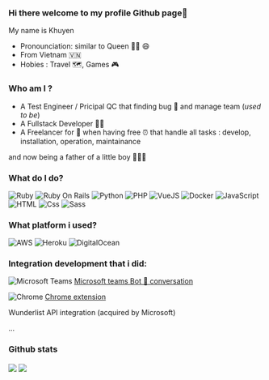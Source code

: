### Hi there welcome to my profile Github page👋

My name is Khuyen
- Pronounciation: similar to Queen 👸🏻 😄
- From Vietnam 🇻🇳
- Hobies : Travel 🗺, Games 🎮

### Who am I ?

- A Test Engineer / Pricipal QC that finding bug 🐞 and manage team (_used to be_)
- A Fullstack Developer 👨‍💻
- A Freelancer for 💸 when having free ⏰ that handle all tasks : develop, installation, operation, maintainance 

and now being a father of a little boy 👨‍👩‍👦


### What do I do?
<p>
  <img alt="Ruby" src="https://img.shields.io/badge/Ruby-CC342D?logo=Ruby&logoColor=white&style=for-the-badge" />
  <img alt="Ruby On Rails" src="https://img.shields.io/badge/RubyOnRails-CC0000?logo=ruby-on-rails&logoColor=white&style=for-the-badge" />
  <img alt="Python" src="https://img.shields.io/badge/Python-3776AB?logo=python&logoColor=white&style=for-the-badge" />
  <img alt="PHP" src="https://img.shields.io/badge/Php-777BB4?logo=php&logoColor=white&style=for-the-badge" />
  <img alt="VueJS" src="https://img.shields.io/badge/Vue.js-4FC08D?logo=Vue.Js&logoColor=white&style=for-the-badge" />
  <img alt="Docker" src="https://img.shields.io/badge/Docker-2496ED?logo=docker&logoColor=white&style=for-the-badge" />
  <img alt="JavaScript" src="https://img.shields.io/badge/JavaScript-F7DF1E?logo=javascript&logoColor=white&style=for-the-badge" />
  <img alt="HTML" src="https://img.shields.io/badge/HTML-E34F26?logo=html5&logoColor=white&style=for-the-badge" />
  <img alt="Css" src="https://img.shields.io/badge/CSS-1572B6?logo=css3&logoColor=white&style=for-the-badge" />
  <img alt="Sass" src="https://img.shields.io/badge/Sass-CC6699?logo=sass&logoColor=white&style=for-the-badge" />
</p>

### What platform i used?
<p>
  <img alt="AWS" src="https://img.shields.io/badge/AmazonAws-232F3E?logo=Amazon-Aws&logoColor=white&style=for-the-badge" />
  <img alt="Heroku" src="https://img.shields.io/badge/Heroku-430098?logo=Heroku&logoColor=white&style=for-the-badge" />
  <img alt="DigitalOcean" src="https://img.shields.io/badge/DigitalOcean-0080FF?logo=digitalocean&logoColor=white&style=for-the-badge" />
<p>
  
### Integration development that i did:
<img alt="Microsoft Teams" src="https://img.shields.io/badge/MicrosoftTeams-6264A7?logo=microsoft-teams&logoColor=white&style=for-the-badge" /> [Microsoft teams Bot 🤖 conversation](https://appsource.microsoft.com/en-us/product/office/WA104381729?tab=Overview)

<img alt="Chrome" src="https://img.shields.io/badge/GoogleChrome-4285F4?logo=google-chrome&logoColor=white&style=for-the-badge" /> [Chrome extension](https://chrome.google.com/webstore/detail/tinypulse/bapegenmjdffnjoccdfmcpbacdcngnkj?hl=en)

Wunderlist API integration (acquired by Microsoft)

...

### Github stats

<img align="center" src="https://github-readme-stats-eight-kappa-67.vercel.app/api?username=khuyen-nguyen&count_private=true&&show_icons=true&theme=radical&custom_title=Khuyen's+GitHub+Stats&show_icons=true" />

<img align="center" src="https://github-readme-stats-eight-kappa-67.vercel.app/api/top-langs/?username=khuyen-nguyen&count-private=true" />

<!--
**khuyen-nguyen/khuyen-nguyen** is a ✨ _special_ ✨ repository because its `README.md` (this file) appears on your GitHub profile.

Here are some ideas to get you started:

- 🔭 I’m currently working on ...
- 🌱 I’m currently learning ...
- 👯 I’m looking to collaborate on ...
- 🤔 I’m looking for help with ...
- 💬 Ask me about ...

- 😄 Pronouns: ...
- ⚡ Fun fact: ...
-->
